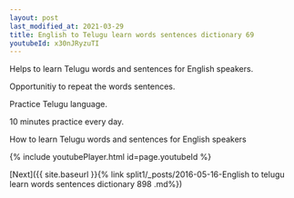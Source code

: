 ```yaml
---
layout: post
last_modified_at: 2021-03-29
title: English to Telugu learn words sentences dictionary 69 
youtubeId: x30nJRyzuTI
---
```

 
 
Helps to learn Telugu words and sentences for English speakers.

Opportunitiy to repeat the words sentences. 

Practice Telugu language. 
 
10 minutes practice every day. 
 
How to learn Telugu words and sentences for English speakers 
 
{% include youtubePlayer.html id=page.youtubeId %}
 
 
[Next]({{ site.baseurl }}{% link  split1/_posts/2016-05-16-English to telugu learn words sentences dictionary 898 .md%})
 
